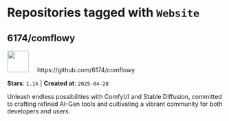 # Repositories tagged with `Website`


## 6174/comflowy


<a href='https://github.com/6174/comflowy'>
<img src="https://avatars.githubusercontent.com/u/3872872?v=4" width="50" height="50"></a> &nbsp; &nbsp; https://github.com/6174/comflowy

**Stars**: `1.1k` | **Created at**: `2025-04-28`


Unleash endless possibilities with ComfyUI and Stable Diffusion, committed to crafting refined AI-Gen tools and cultivating a vibrant community for both developers and users. 
